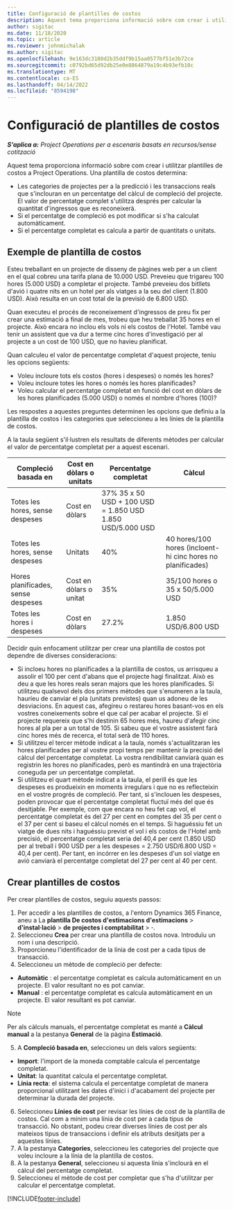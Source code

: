 ```yaml
---
title: Configuració de plantilles de costos
description: Aquest tema proporciona informació sobre com crear i utilitzar plantilles de costos a Project Operations.
author: sigitac
ms.date: 11/18/2020
ms.topic: article
ms.reviewer: johnmichalak
ms.author: sigitac
ms.openlocfilehash: 9e163dc3180d2b35ddf9b15aa0577bf51e3b72ce
ms.sourcegitcommit: c0792bd65d92db25e0e8864879a19c4b93efb10c
ms.translationtype: MT
ms.contentlocale: ca-ES
ms.lasthandoff: 04/14/2022
ms.locfileid: "8594198"
---
```

# <a name="set-up-cost-templates"></a>Configuració de plantilles de costos

_**S'aplica a:** Project Operations per a escenaris basats en recursos/sense cotització_


Aquest tema proporciona informació sobre com crear i utilitzar plantilles de costos a Project Operations. Una plantilla de costos determina:

- Les categories de projectes per a la predicció i les transaccions reals que s'inclouran en un percentatge del càlcul de compleció del projecte. El valor de percentatge complet s'utilitza després per calcular la quantitat d'ingressos que es reconeixerà.
- Si el percentatge de compleció es pot modificar si s'ha calculat automàticament.
- Si el percentatge completat es calcula a partir de quantitats o unitats.

## <a name="cost-template-example"></a>Exemple de plantilla de costos

Esteu treballant en un projecte de disseny de pàgines web per a un client en el qual cobreu una tarifa plana de 10.000 USD. Preveieu que trigareu 100 hores (5.000 USD) a completar el projecte. També preveieu dos bitllets d'avió i quatre nits en un hotel per als viatges a la seu del client (1.800 USD). Això resulta en un cost total de la previsió de 6.800 USD.

Quan executeu el procés de reconeixement d'ingressos de preu fix per crear una estimació a final de mes, trobeu que heu treballat 35 hores en el projecte. Això encara no inclou els vols ni els costos de l'Hotel. També vau tenir un assistent que va dur a terme cinc hores d'investigació per al projecte a un cost de 100 USD, que no havíeu planificat.

Quan calculeu el valor de percentatge completat d'aquest projecte, teniu les opcions següents:

- Voleu incloure tots els costos (hores i despeses) o només les hores?
- Voleu incloure totes les hores o només les hores planificades?
- Voleu calcular el percentatge completat en funció del cost en dòlars de les hores planificades (5.000 USD) o només el nombre d'hores (100)?

Les respostes a aquestes preguntes determinen les opcions que definiu a la plantilla de costos i les categories que seleccioneu a les línies de la plantilla de costos.

A la taula següent s'il·lustren els resultats de diferents mètodes per calcular el valor de percentatge completat per a aquest escenari.

| Compleció basada en | Cost en dòlars o unitats | Percentatge completat | Càlcul |
| --- | --- | --- | --- |
| Totes les hores, sense despeses | Cost en dòlars | 37% 35 x 50 USD + 100 USD = 1.850 USD 1.850 USD/5.000 USD |
| Totes les hores, sense despeses | Unitats | 40% | 40 hores/100 hores (incloent-hi cinc hores no planificades) |
| Hores planificades, sense despeses | Cost en dòlars o unitat | 35% | 35/100 hores o 35 x 50/5.000 USD |
| Totes les hores i despeses | Cost en dòlars | 27.2% | 1.850 USD/6.800 USD |

Decidir quin enfocament utilitzar per crear una plantilla de costos pot dependre de diverses consideracions:

- Si incloeu hores no planificades a la plantilla de costos, us arrisqueu a assolir el 100 per cent d'abans que el projecte hagi finalitzat. Això es deu a que les hores reals seran majors que les hores planificades. Si utilitzeu qualsevol dels dos primers mètodes que s'enumeren a la taula, hauríeu de canviar el pla (unitats previstes) quan us adoneu de les desviacions. En aquest cas, afegireu o restareu hores basant-vos en els vostres coneixements sobre el que cal per acabar el projecte. Si el projecte requereix que s'hi destinin 65 hores més, haureu d'afegir cinc hores al pla per a un total de 105. Si sabeu que el vostre assistent farà cinc hores més de recerca, el total serà de 110 hores.
- Si utilitzeu el tercer mètode indicat a la taula, només s'actualitzaran les hores planificades per al vostre propi temps per mantenir la precisió del càlcul del percentatge completat. La vostra rendibilitat canviarà quan es registrin les hores no planificades, però es mantindrà en una trajectòria coneguda per un percentatge completat.
- Si utilitzeu el quart mètode indicat a la taula, el perill és que les despeses es produeixin en moments irregulars i que no es reflecteixin en el vostre progrés de compleció. Per tant, si s'inclouen les despeses, poden provocar que el percentatge completat fluctuï més del que és desitjable. Per exemple, com que encara no heu fet cap vol, el percentatge completat és del 27 per cent en comptes del 35 per cent o el 37 per cent si baseu el càlcul només en el temps. Si haguéssiu fet un viatge de dues nits i haguéssiu previst el vol i els costos de l'Hotel amb precisió, el percentatge completat seria del 40,4 per cent (1.850 USD per al treball i 900 USD per a les despeses = 2.750 USD/6.800 USD = 40,4 per cent). Per tant, en incórrer en les despeses d'un sol viatge en avió canviarà el percentatge completat del 27 per cent al 40 per cent.

## <a name="create-cost-templates"></a>Crear plantilles de costos
Per crear plantilles de costos, seguiu aquests passos:

1. Per accedir a les plantilles de costos, a l'entorn Dynamics 365 Finance, aneu a La **plantilla De costos d'estimacions d'estimacions** > **d'instal·lació** > **de projectes i comptabilitat** > **·**.
2. Seleccioneu **Crea** per crear una plantilla de costos nova. Introduïu un nom i una descripció.
3. Proporcioneu l'identificador de la línia de cost per a cada tipus de transacció.
4. Seleccioneu un mètode de compleció per defecte:

  - **Automàtic** : el percentatge completat es calcula automàticament en un projecte. El valor resultant no es pot canviar.
  - **Manual** : el percentatge completat es calcula automàticament en un projecte. El valor resultant es pot canviar.

  > [!NOTE]
  > Per als càlculs manuals, el percentatge completat es manté a **Càlcul manual** a la pestanya **General** de la pàgina **Estimació**.

5. A **Compleció basada en**, seleccioneu un dels valors següents:

  - **Import**: l'import de la moneda comptable calcula el percentatge completat.
  - **Unitat**: la quantitat calcula el percentatge completat.
  - **Línia recta**: el sistema calcula el percentatge completat de manera proporcional utilitzant les dates d'inici i d'acabament del projecte per determinar la durada del projecte.

6. Seleccioneu **Línies de cost** per revisar les línies de cost de la plantilla de costos. Cal com a mínim una línia de cost per a cada tipus de transacció. No obstant, podeu crear diverses línies de cost per als mateixos tipus de transaccions i definir els atributs desitjats per a aquestes línies.
7. A la pestanya **Categories**, seleccioneu les categories del projecte que voleu incloure a la línia de la plantilla de costos.
8. A la pestanya **General**, seleccioneu si aquesta línia s'inclourà en el càlcul del percentatge completat.
9. Seleccioneu el mètode de cost per completar que s'ha d'utilitzar per calcular el percentatge completat.


[!INCLUDE[footer-include](../includes/footer-banner.md)]
